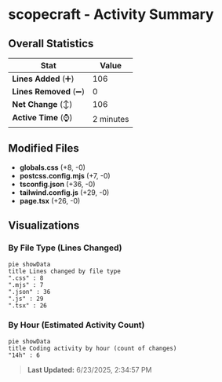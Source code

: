 # scopecraft - Activity Summary 

## Overall Statistics

| Stat                   | Value                                                             |
| ---------------------- | ----------------------------------------------------------------- |
| **Lines Added** (➕)   | 106                                          |
| **Lines Removed** (➖) | 0                                        |
| **Net Change** (↕)    | 106                |
| **Active Time** (⌚)   | 2 minutes |


## Modified Files
- **globals.css** (+8, -0)
- **postcss.config.mjs** (+7, -0)
- **tsconfig.json** (+36, -0)
- **tailwind.config.js** (+29, -0)
- **page.tsx** (+26, -0)

## Visualizations

### By File Type (Lines Changed)

```mermaid
pie showData
title Lines changed by file type
".css" : 8
".mjs" : 7
".json" : 36
".js" : 29
".tsx" : 26
```

### By Hour (Estimated Activity Count)

```mermaid
pie showData
title Coding activity by hour (count of changes)
"14h" : 6
```


> **Last Updated:** 6/23/2025, 2:34:57 PM